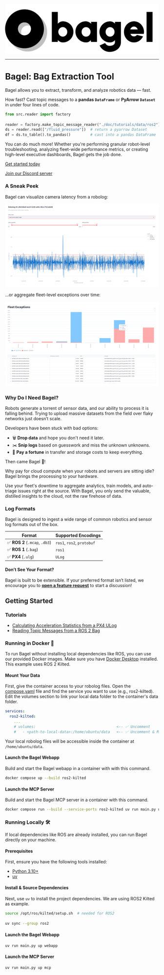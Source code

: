 <p align="center">
  <picture>
    <source media="(prefers-color-scheme: dark)" srcset="./doc/assets/bagel_logo_dark_mode.svg">
    <img src="./doc/assets/bagel_logo_light_mode.svg" alt="Bagel Logo">
  </picture>
</p>

---

# Bagel: Bag Extraction Tool

Bagel allows you to extract, transform, and analyze robotics data — fast.

How fast? Cast topic messages to a **pandas `DataFrame`** or **PyArrow `Dataset`** in under four lines of code.

```py
from src.reader import factory

reader = factory.make_topic_message_reader("./doc/tutorials/data/ros2")
ds = reader.read(["/fluid_pressure"])  # return a pyarrow Dataset
df = ds.to_table().to_pandas()         # cast into a pandas DataFrame
```

You can do much more! Whether you're performing granular robot-level troubleshooting, analyzing fleet-wide performance metrics, or creating high-level executive dashboards, Bagel gets the job done.

[Get started today](#getting-started)

[Join our Discord server](https://discord.gg/KVKEmq3A)

### A Sneak Peek

Bagel can visualize camera latency from a robolog:

<p align="center">
  <img src="./doc/assets/latency.png">
</p>

...or aggregate fleet-level exceptions over time:

<p align="center">
  <img src="./doc/assets/fleet_exceptions.png">
</p>

### Why Do I Need Bagel?

Robots generate a torrent of sensor data, and our ability to process it is falling behind. Trying to upload massive datasets from the field over flaky networks just doesn’t scale.

Developers have been stuck with bad options:

- 🗑️ **Drop data** and hope you don't need it later.
- ✂️ **Snip logs** based on guesswork and miss the unknown unknowns.
- 💸 **Pay a fortune** in transfer and storage costs to keep everything.

Then came Bagel :bagel:!

Why pay for cloud compute when your robots and servers are sitting idle? Bagel brings the processing to your hardware.

Use your fleet's downtime to aggregate analytics, train models, and auto-triage issues right at the source. With Bagel, you only send the valuable, distilled insights to the cloud, not the raw firehose of data.

### Log Formats

Bagel is designed to ingest a wide range of common robotics and sensor log formats out of the box.

| Format                         | Supported Encodings        |
| ------------------------------ | -------------------------- |
| ✅ **ROS 2** (`.mcap`, `.db3`) | `ros1`, `ros2`, `protobuf` |
| ✅ **ROS 1** (`.bag`)          | `ros1`                     |
| ✅ **PX4** (`.ulg`)            | `ULog`                     |

#### Don’t See Your Format?

Bagel is built to be extensible. If your preferred format isn’t listed, we encourage you to **[open a feature request](https://github.com/shouhengyi/bagel/issues)** to start a discussion!

## Getting Started

### Tutorials

- [Calculating Acceleration Statistics from a PX4 ULog](./doc/tutorials/pipelines/0_basics.ipynb)
- [Reading Topic Messages from a ROS 2 Bag](./doc/tutorials/readers/1_read_by_topic.ipynb)

### Running in Docker 🐳

To run Bagel without installing local dependencies like ROS, you can use our provided Docker images. Make sure you have [Docker Desktop](https://docs.docker.com/desktop/) installed. This example uses ROS 2 Kilted.

#### Mount Your Data

First, give the container access to your robolog files. Open the [compose.yaml](./compose.yaml) file and find the service you want to use (e.g., ros2-kilted). Edit the volumes section to link your local data folder to the container's data folder.

```yaml
services:
  ros2-kilted:
    ...
    # volumes:                                     <-- ✅ Uncomment
    #   - <path-to-local-data>:/home/ubuntu/data   <-- ✅ Uncomment & Replace
```

Your local robolog files will be accessible inside the container at `/home/ubuntu/data`.

#### Launch the Bagel Webapp

Build and start the Bagel webapp in a container with with this command.

```sh
docker compose up --build ros2-kilted
```

#### Launch the MCP Server

Build and start the Bagel MCP server in a container with this command.

```sh
docker compose run --build --service-ports ros2-kilted uv run main.py up mcp
```

### Running Locally 🛠️

If local dependencies like ROS are already installed, you can run Bagel directly on your machine.

#### Prerequisites

First, ensure you have the following tools installed:

- [Python 3.10+](https://www.python.org/downloads/)
- [uv](https://docs.astral.sh/uv/getting-started/installation/)

#### Install & Source Dependencies

Next, use `uv` to install the project dependencies. We are using ROS2 Kilted as example.

```sh
source /opt/ros/kilted/setup.sh  # needed for ROS2

uv sync --group ros2
```

#### Launch the Bagel Webapp

```sh
uv run main.py up webapp
```

#### Launch the MCP Server

```sh
uv run main.py up mcp
```
